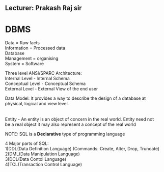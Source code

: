 ## Lecturer: Prakash Raj sir<br>
# DBMS

Data = Raw facts<br>
Information = Processed data<br>
Database <br>
Management = organising <br>
System = Software <br>


Three level ANSI/SPARC Architecture: <br>
Internal Level - Internal Schema <br>
Conceptual Level - Conceptual Schema <br>
External Level - External View of the end user <br>

Data Model: It provides a way to describe the design of a database at physical, logical and view level.<br>
<br>
<br>
Entity - An entity is an object of concern in the real world. Entity need not be a real object it may also represent a concept of the real world<br>


NOTE: SQL is a <b>Declarative</b> type of programming language <br>

4 Major parts of SQL: <br>
1)DDL(Data Definition Language) (Commands: Create, Alter, Drop, Truncate) <br>
2)DML(Data Manipulation Language) <br>
3)DCL(Data Contol Language) <br>
4)TCL(Transaction Control Language) <br>

